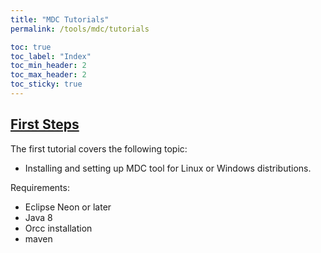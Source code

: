 ```yaml
---
title: "MDC Tutorials"
permalink: /tools/mdc/tutorials

toc: true
toc_label: "Index"
toc_min_header: 2
toc_max_header: 2
toc_sticky: true
---
```


## [First Steps](/tools/mdc/tutorials/setup)

The first tutorial covers the following topic:

* Installing and setting up MDC tool for Linux or Windows distributions.


Requirements:
* Eclipse Neon or later
* Java 8
* Orcc installation
* maven

